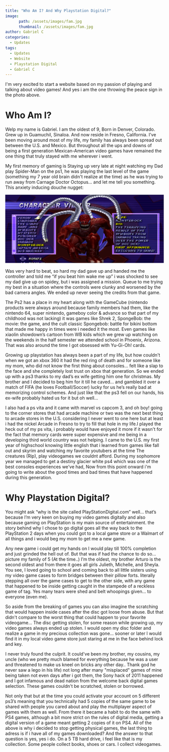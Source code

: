 ```yaml
---
title: "Who Am I? And Why Playstation Digital?"
image:
      path: /assets/images/fam.jpg
      thumbnail: /assets/images/fam.jpg
author: Gabriel C
categories:
  - Updates
tags:
  - Updates
  - Website
  - Playstation Digital
  - Gabriel C
---
```


I'm very excited to start a website based on my passion of playing and talking about video games!
And yes i am the one throwing the peace sign in the photo above.

# Who Am I?
Welp my name is Gabriel. I am the oldest of 9, Born in Denver, Colorado. Grew up in Guamuchil, Sinaloa. And now reside in Fresno, California. I’ve been moving around most of my life, my family has always been spread out between the U.S. and Mexico. But throughout all the ups and downs of being a first generation Mexican-American video games have remained the one thing that truly stayed with me wherever i went.

My first memory of gaming is Staying up very late at night watching my Dad play Spider-Man on the ps1, he was playing the last level of the game (something my 7 year old brain didn't realize at the time) as he was trying to run away from Carnage Doctor Octopus… and let me tell you something. This anxiety inducing douche nugget:

![Carnage Doctor Octopus](/assets/images/doc-carnage-octopus.png)

Was very hard to beat, so hard my dad gave up and handed me the controller and told me “if you beat him wake me up” i was shocked to see my dad give up on spidey, but i was assigned a mission. Queue to me trying my best in a situation where the controls were clunky and worsened by the bad camera angles. We ended up never seeing the credits from that game.

The Ps2 has a place in my heart along with the GameCube (nintendo products were always around because family members had them, like the nintendo 64, super nintendo, gameboy color & advance so that part of my childhood was not lacking) it was games like Shrek 2, SpongeBob: the movie: the game, and the cult classic Spongebob: battle for bikini bottom that made me happy in times were i needed it the most. Even games like xiaolin showdown’s cartoon from WB kids which we grew up watching on the weekends in the half semester we attended school in Phoenix, Arizona. That was also around the time I got obsessed with Yu-Gi-Oh! cards.

Growing up playstation has always been a part of my life, but how couldn't when we got an xbox 360 it had the red ring of death and for someone like my mom, who did not know the first thing about consoles... felt like a slap to the face and she completely lost trust on xbox that generation. So we ended up with a ps3 thanks to my dad’s ex wife getting him one for christmas. My brother and I decided to beg him for it till he caved… and gambled it  over a match of FIFA (he loves Football/Soccer) lucky for us he’s really bad at memorizing control schemes. And just like that the ps3 fell on our hands, his ex-wife probably hated us for it but oh well…

I also had a ps vita and it came with marvel vs capcom 3, and oh boy! going to the corner stores that had arcade machine or two was the next best thing to arcade stores in the U.S. considering I never went to one here but at least i had the nickel Arcade in Fresno to try to fill that hole in my life.I played the heck out of my ps vita, i probably would have enjoyed it more if it wasn't for the fact that memory cards were super expensive and me being in a developing third world country was not helping. I came to the U.S. my first year of highschool knowing little english that i learned from games like fall out and skyrim and watching my favorite youtubers at the time The creatures (Rip), play videogames we couldnt afford. During my sophomore year we managed to get a destiny glacier white ps4 which was one of the best consoles experiences we’ve had, Now from this point onward i'm going to write about the good times and bad times that have happened during this generation.
# Why Playstation Digital?
You might ask “why is the site called PlayStationDigital.com” well... that’s because I’m very keen on buying my video games digitally and also because gaming on PlayStation is my main source of entertainment. the story behind why I chose to go digital goes all the way back to the PlayStation 2 days when you could got to a local game store or a Walmart of all things and i would beg my mom to get me a new game.

Any new game i could get my hands on I would play till 100% completion and just grinded the hell out of. But that was if had the chance to do so... picture my family of 5 (At the time..) I’m the oldest, my brother Arturo is the second oldest and from there it goes all girls Julieth, Michelle, and Sheyla. You see, I loved going to school and coming back to all little sisters using my video game cases to form bridges between their pillow forts. literally stepping all over the game cases to get to the other side, with any game that happened to be inside getting caught in the stampede of a reckless game of tag. Yes many tears were shed and belt whoopings given… to everyone (even me).

So aside from the breaking of games you can also imagine the scratching that would happen inside cases after the disc got loose from abuse. But that didn't compare to the worst thing that could happen to your favorite videogame… The disc getting stolen, for some reason while growing up, my video games always ended up stolen. I would open my disc folder and realize a game in my precious collection was gone… sooner or later I would find it in my local video game store just staring at me in the face behind lock and key.

I never truly found the culprit. It could've been my brother, my cousins, my uncle (who we pretty much blamed for everything because he was a user and threatened to make us kneel on bricks any other day.. Thank god he never saw a lego in his life) not long after many "misplaced" games of mine being taken not even days after i got them, the Sony hack of 2011 happened and I got infamous and dead nation from the welcome back digital games selection. These games couldn't be scratched, stolen or borrowed.

Not only that but at the time you could activate your account on 5 different ps3’s meaning that you technically had 5 copies of the same game to be shared with people you cared about and play the multiplayer aspect of games with them as well. From there it became a habit to do the same with PS4 games, although a bit more strict on the rules of digital media, getting a digital version of a game meant getting 2 copies of it on PS4. All of the above is why i decided to stop getting physical games, the last thing to adress is if i have all of my games downloaded?  And the answer to that question is yes, yes i do. On a 5 TB hard drive, i feel like that is my collection. Some people collect books, shoes or cars. I collect videogames.
